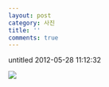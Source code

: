 ```yaml
---
layout: post
category: 사진
title: ''
comments: true
---
```

untitled
2012-05-28 11:12:32


  

![][link0]

  


[link0]:https://t1.daumcdn.net/cfile/tistory/190421494FC2DF0A13
